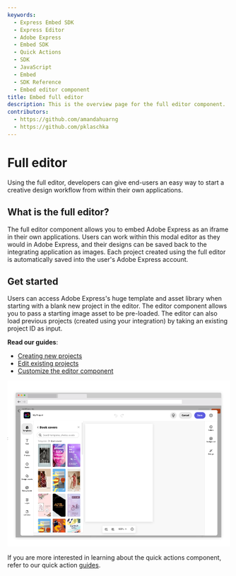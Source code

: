 ```yaml
---
keywords:
  - Express Embed SDK
  - Express Editor
  - Adobe Express
  - Embed SDK
  - Quick Actions
  - SDK
  - JavaScript
  - Embed
  - SDK Reference
  - Embed editor component
title: Embed full editor
description: This is the overview page for the full editor component.
contributors:
  - https://github.com/amandahuarng
  - https://github.com/pklaschka
---
```


# Full editor

Using the full editor, developers can give end-users an easy way to start a creative design workflow from within their own applications.

## What is the full editor?

The full editor component allows you to embed Adobe Express as an iframe in their own applications. Users can work within this modal editor as they would in Adobe Express, and their designs can be saved back to the integrating application as images. Each project created using the full editor is automatically saved into the user's Adobe Express account.

## Get started

Users can access Adobe Express's huge template and asset library when starting with a blank new project in the editor. The editor component allows you to pass a starting image asset to be pre-loaded. The editor can also load previous projects (created using your integration) by taking an existing project ID as input.

__Read our guides__:
* [Creating new projects](create_project/index.md)
* [Edit existing projects](edit_project/index.md)
* [Customize the editor component](customization/index.md)

![Full editor](editor.png)

If you are more interested in learning about the quick actions component, refer to our quick action [guides](../quick_actions/index.md).
